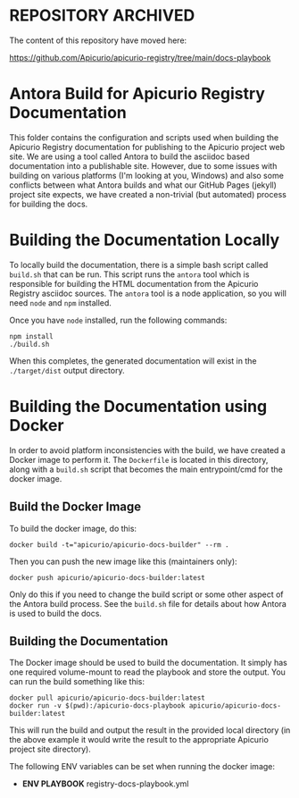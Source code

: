 # REPOSITORY ARCHIVED

The content of this repository have moved here:

https://github.com/Apicurio/apicurio-registry/tree/main/docs-playbook


# Antora Build for Apicurio Registry Documentation

This folder contains the configuration and scripts used when building the Apicurio Registry 
documentation for publishing to the Apicurio project web site.  We are using a tool called
Antora to build the asciidoc based documentation into a publishable site.  However, due to
some issues with building on various platforms (I'm looking at you, Windows) and also some
conflicts between what Antora builds and what our GitHub Pages (jekyll) project site expects,
we have created a non-trivial (but automated) process for building the docs.

# Building the Documentation Locally

To locally build the documentation, there is a simple bash script called `build.sh` that
can be run.  This script runs the `antora` tool which is responsible for building the HTML
documentation from the Apicurio Registry asciidoc sources.  The `antora` tool is a node
application, so you will need `node` and `npm` installed.

Once you have `node` installed, run the following commands:

```
npm install
./build.sh
```

When this completes, the generated documentation will exist in the `./target/dist` 
output directory.

# Building the Documentation using Docker

In order to avoid platform inconsistencies with the build, we have created a Docker image to
perform it.  The `Dockerfile` is located in this directory, along with a `build.sh` script
that becomes the main entrypoint/cmd for the docker image.

## Build the Docker Image

To build the docker image, do this:

```docker build -t="apicurio/apicurio-docs-builder" --rm .```

Then you can push the new image like this (maintainers only):

```docker push apicurio/apicurio-docs-builder:latest```

Only do this if you need to change the build script or some other aspect of the Antora build
process.  See the `build.sh` file for details about how Antora is used to build the docs.

## Building the Documentation

The Docker image should be used to build the documentation.  It simply has one required 
volume-mount to read the playbook and store the output.  You can run the build something 
like this:

```
docker pull apicurio/apicurio-docs-builder:latest
docker run -v $(pwd):/apicurio-docs-playbook apicurio/apicurio-docs-builder:latest
```

This will run the build and output the result in the provided local directory (in the above
example it would write the result to the appropriate Apicurio project site directory).

The following ENV variables can be set when running the docker image:

* **ENV PLAYBOOK** registry-docs-playbook.yml
